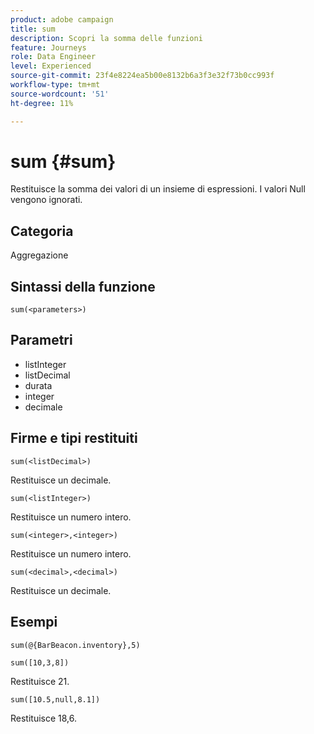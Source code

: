 ```yaml
---
product: adobe campaign
title: sum
description: Scopri la somma delle funzioni
feature: Journeys
role: Data Engineer
level: Experienced
source-git-commit: 23f4e8224ea5b00e8132b6a3f3e32f73b0cc993f
workflow-type: tm+mt
source-wordcount: '51'
ht-degree: 11%

---
```


# sum {#sum}

Restituisce la somma dei valori di un insieme di espressioni. I valori Null vengono ignorati.

## Categoria

Aggregazione

## Sintassi della funzione

`sum(<parameters>)`

## Parametri

* listInteger
* listDecimal
* durata
* integer
* decimale

## Firme e tipi restituiti

`sum(<listDecimal>)`

Restituisce un decimale.

`sum(<listInteger>)`

Restituisce un numero intero.

`sum(<integer>,<integer>)`

Restituisce un numero intero.

`sum(<decimal>,<decimal>)`

Restituisce un decimale.

## Esempi

`sum(@{BarBeacon.inventory},5)`

`sum([10,3,8])`

Restituisce 21.

`sum([10.5,null,8.1])`

Restituisce 18,6.
